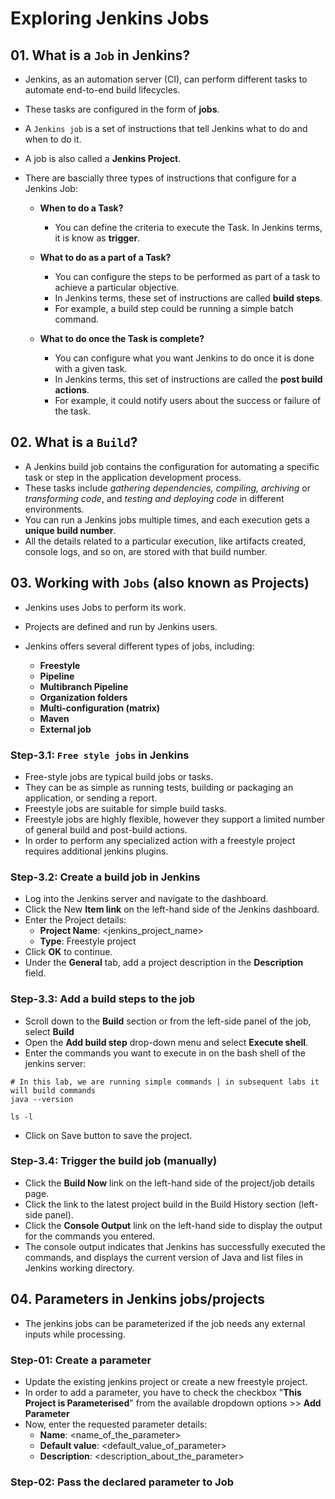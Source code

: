 # Exploring Jenkins Jobs

## 01. What is a `Job` in Jenkins?

- Jenkins, as an automation server (CI), can perform different tasks to automate end-to-end build lifecycles.
- These tasks are configured in the form of **jobs**.

- A `Jenkins job` is a set of instructions that tell Jenkins what to do and when to do it.
- A job is also called a **Jenkins Project**.
- There are bascially three types of instructions that configure for a Jenkins Job:

  - **When to do a Task?**

    - You can define the criteria to execute the Task. In Jenkins terms, it is know as **trigger**.

  - **What to do as a part of a Task?**

    - You can configure the steps to be performed as part of a task to achieve a particular objective.
    - In Jenkins terms, these set of instructions are called **build steps**.
    - For example, a build step could be running a simple batch command.

  - **What to do once the Task is complete?**
    - You can configure what you want Jenkins to do once it is done with a given task.
    - In Jenkins terms, this set of instructions are called the **post build actions**.
    - For example, it could notify users about the success or failure of the task.

## 02. What is a `Build`?

- A Jenkins build job contains the configuration for automating a specific task or step in the application development process.
- These tasks include _gathering dependencies, compiling, archiving_ or _transforming code_, and _testing and deploying code_ in different environments.
- You can run a Jenkins jobs multiple times, and each execution gets a **unique build number**.
- All the details related to a particular execution, like artifacts created, console logs, and so on, are stored with that build number.

## 03. Working with `Jobs` (also known as Projects)

- Jenkins uses Jobs to perform its work.
- Projects are defined and run by Jenkins users.
- Jenkins offers several different types of jobs, including:

  - **Freestyle**
  - **Pipeline**
  - **Multibranch Pipeline**
  - **Organization folders**
  - **Multi-configuration (matrix)**
  - **Maven**
  - **External job**

### Step-3.1: `Free style jobs` in Jenkins

- Free-style jobs are typical build jobs or tasks.
- They can be as simple as running tests, building or packaging an application, or sending a report.
- Freestyle jobs are suitable for simple build tasks.
- Freestyle jobs are highly flexible, however they support a limited number of general build and post-build actions.
- In order to perform any specialized action with a freestyle project requires additional jenkins plugins.

### Step-3.2: Create a build job in Jenkins

- Log into the Jenkins server and navigate to the dashboard.
- Click the New **Item link** on the left-hand side of the Jenkins dashboard.
- Enter the Project details:
  - **Project Name**: <jenkins_project_name>
  - **Type**: Freestyle project
- Click **OK** to continue.
- Under the **General** tab, add a project description in the **Description** field.

### Step-3.3: Add a build steps to the job

- Scroll down to the **Build** section or from the left-side panel of the job, select **Build**
- Open the **Add build step** drop-down menu and select **Execute shell**.
- Enter the commands you want to execute in on the bash shell of the jenkins server:

```
# In this lab, we are running simple commands | in subsequent labs it will build commands
java --version

ls -l
```

- Click on Save button to save the project.

### Step-3.4: Trigger the build job (manually)

- Click the **Build Now** link on the left-hand side of the project/job details page.
- Click the link to the latest project build in the Build History section (left-side panel).
- Click the **Console Output** link on the left-hand side to display the output for the commands you entered.
- The console output indicates that Jenkins has successfully executed the commands, and displays the current version of Java and list files in Jenkins working directory.

## 04. Parameters in Jenkins jobs/projects

- The jenkins jobs can be parameterized if the job needs any external inputs while processing.

### Step-01: Create a parameter

- Update the existing jenkins project or create a new freestyle project.
- In order to add a parameter, you have to check the checkbox "**This Project is Parameterised**" from the available dropdown options >> **Add Parameter**
- Now, enter the requested parameter details:
  - **Name**: <name_of_the_parameter>
  - **Default value**: <default_value_of_parameter>
  - **Description**: <description_about_the_parameter>

### Step-02: Pass the declared parameter to Job

